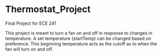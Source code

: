 # Thermostat_Project
Final Project for ECE 241


This project is meant to turn a fan on and off in response to changes in temperature.
A set temperature (startTemp) can be changed based on preference.
This beginning temperature acts as the cutoff as to when the fan will turn on and off.
